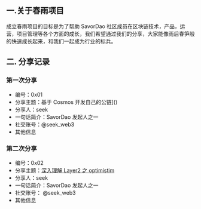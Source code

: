 ## 一.关于春雨项目

成立春雨项目的目标是为了帮助 SavorDao 社区成员在区块链技术，产品，运营，项目管理等各个方面的成长，我们希望通过我们的分享，大家能像雨后春笋般的快速成长起来，和我们一起成为行业的标兵。

## 二. 分享记录

### 第一次分享

- 编号：0x01
- 分享主题：基于 Cosmos 开发自己的公链]() 
- 分享人：seek
- 一句话简介：SavorDao 发起人之一    
- 社交账号：@seek_web3
- 其他信息

### 第二次分享

- 编号：0x02
- 分享主题：[深入理解 Layer2 之 optimistim](https://github.com/SavourDao/spring-rain/blob/main/src/optimistim.md)
- 分享人：seek
- 一句话简介：SavorDao 发起人之一    
- 社交账号： @seek_web3 
- 其他信息

